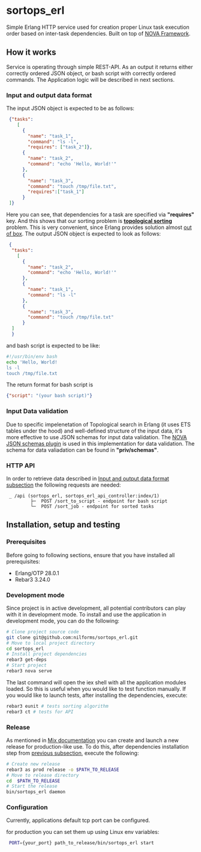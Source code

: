 # sortops_erl

Simple Erlang HTTP service used for creation proper Linux task execution order based on inter-task dependencies. Built on top of [NOVA Framework](https://www.novaframework.org/).
## How it works
Service is operating through simple REST-API. As an output it returns either correctly ordered JSON object, or bash script with correctly ordered commands. The Application logic will be described in next sections.
### Input and output data format
The input JSON object is expected to be as follows:
```json
 {"tasks":
    [
      {
        "name": "task_1",
        "command": "ls -l",
        "requires": ["task_2"]},
      {
        "name": "task_2",
        "command": "echo 'Hello, World!'"
      },
      {
        "name": "task_3",
        "command": "touch /tmp/file.txt",
        "requires":["task_1"]
      }
 ]}
```
Here you can see, that dependencies for a task are specified via **"requires"** key. And this shows that our sorting problem is [**topological sorting**](https://en.wikipedia.org/wiki/Topological_sorting) problem. This is very convenient, since Erlang provides solution almost [out of box](https://rosettacode.org/wiki/Topological_sort#Erlang). The output JSON object is expected to look as follows:
```json
 {
  "tasks":
    [
      {
        "name": "task_2",
        "command": "echo 'Hello, World!'"
      },
      {
        "name": "task_1",
        "command": "ls -l"
      },
      {
        "name": "task_3",
        "command": "touch /tmp/file.txt"
      }
  ]
  }
```
and bash script is expected to be like:
```bash
#!/usr/bin/env bash
echo 'Hello, World!
ls -l
touch /tmp/file.txt
```
The return format for bash script is
```json
{"script": "(your bash script)"}
```
### Input Data validation
Due to specific impelenetation of Topological search in Erlang (it uses ETS tables under the hood) and well-defined structure of the input data, it's more effective to use JSON schemas for input data validation. The [NOVA JSON schemas plugin]("https://github.com/novaframework/nova_json_schemas.git") is used in this implementation for data validation. The schema for data valiadation can be found in **"priv/schemas"**.

### HTTP API
In order to retrieve data described in [Input and output data format subsection](#input-and-output-data-format) the following requests are needed:
```
 _ /api (sortops_erl, sortops_erl_api_controller:index/1)
         ├─  POST /sort_to_script - endpoint for bash script
         └─  POST /sort_job - endpoint for sorted tasks
```

## Installation, setup and testing
### Prerequisites
Before going to following sections, ensure that you have installed all prerequisites:
* Erlang/OTP 28.0.1
* Rebar3 3.24.0

### Development mode
Since project is in active development, all potential contributors can play with it in development mode. To install and use the application in development mode, you can do the following:
```bash
# Clone project source code
git clone git@github.com:nilforms/sortops_erl.git
# Move to local project directory
cd sortops_erl
# Install project dependencies
rebar3 get-deps
# Start project 
rebar3 nova serve
```
The last command will open the iex shell with all the application modules loaded. So this is useful when you would like to test function manually.
If you would like to launch tests, after installing the dependencies, execute:
```bash
rebar3 eunit # tests sorting algorithm
rebar3 ct # tests for API
```
### Release
As mentioned in [Mix documentation](https://hexdocs.pm/mix/1.17.3/Mix.Tasks.Release.html) you can create and launch a new release for production-like use.
To do this, after dependencies installation step from [previous subsection](#development-mode), execute the following:
```bash
# Create new release
rebar3 as prod release -o $PATH_TO_RELEASE
# Move to release directory
cd  $PATH_TO_RELEASE
# Start the release
bin/sortops_erl daemon
```
### Configuration
Currently, applications default tcp port can be configured.

for production you can set them up using Linux env variables:
```bash
 PORT={your_port} path_to_release/bin/sortops_erl start
```
